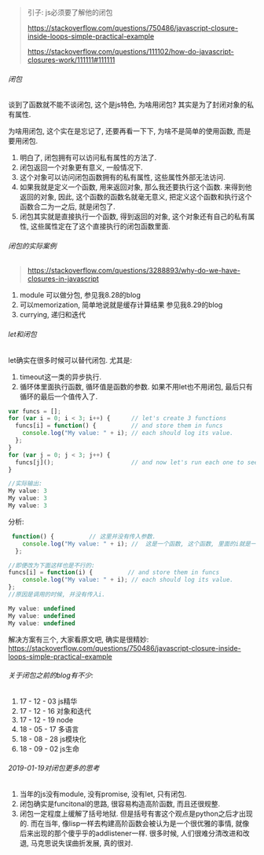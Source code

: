 > 引子: js必须要了解他的闭包
>
> https://stackoverflow.com/questions/750486/javascript-closure-inside-loops-simple-practical-example
>
> https://stackoverflow.com/questions/111102/how-do-javascript-closures-work/111111#111111

###### 闭包

谈到了函数就不能不谈闭包, 这个是js特色, 为啥用闭包? 其实是为了封闭对象的私有属性.

为啥用闭包, 这个实在是忘记了, 还要再看一下下, 为啥不是简单的使用函数, 而是要用闭包.

1. 明白了, 闭包拥有可以访问私有属性的方法了.
2. 闭包返回一个对象更有意义, 一般情况下.
3. 这个对象可以访问闭包函数拥有的私有属性, 这些属性外部无法访问.
4. 如果我就是定义一个函数, 用来返回对象,  那么我还要执行这个函数. 来得到他返回的对象, 因此, 这个函数的函数名就毫无意义, 把定义这个函数和执行这个函数合二为一之后, 就是闭包了.
5. 闭包其实就是直接执行一个函数, 得到返回的对象, 这个对象还有自己的私有属性, 这些属性定在了这个直接执行的闭包函数里面.



###### 闭包的实际案例

> https://stackoverflow.com/questions/3288893/why-do-we-have-closures-in-javascript

1. module 可以做分包, 参见我8.28的blog
2. 可以memorization, 简单地说就是缓存计算结果 参见我8.29的blog
3. currying, 递归和迭代

###### let和闭包

let确实在很多时候可以替代闭包. 尤其是: 

1. timeout这一类的异步执行.
2. 循环体里面执行函数, 循环值是函数的参数. 如果不用let也不用闭包, 最后只有循环的最后一个值传入了. 

```js
var funcs = [];
for (var i = 0; i < 3; i++) {      // let's create 3 functions
  funcs[i] = function() {          // and store them in funcs
    console.log("My value: " + i); // each should log its value. 
  };
}
for (var j = 0; j < 3; j++) {
  funcs[j]();                      // and now let's run each one to see
}

//实际输出:
My value: 3
My value: 3
My value: 3
```

分析:

```js
 function() {          // 这里并没有传入参数.
    console.log("My value: " + i); //  这是一个函数, 这个函数, 里面的i就是一个变量, i最终的值就是3.
  };

//即便改为下面这样也是不行的:
funcs[i] = function(i) {          // and store them in funcs
    console.log("My value: " + i); // each should log its value.
};
//原因是调用的时候, 并没有传入i.   

My value: undefined
My value: undefined
My value: undefined
```

解决方案有三个, 大家看原文吧, 确实是很精妙: https://stackoverflow.com/questions/750486/javascript-closure-inside-loops-simple-practical-example



###### 关于闭包之前的blog有不少:

1. 17 - 12 - 03 js精华
2. 17 - 12 - 16 对象和迭代
3. 17 - 12 - 19 node
4. 18 - 05 - 17 多语言
5. 18 - 08 - 28 js模块化
6. 18 - 09 - 02 js生命



###### 2019-01-19对闭包更多的思考

1. 当年的js没有module, 没有promise, 没有let, 只有闭包.
2. 闭包确实是funcitonal的思路, 很容易构造高阶函数, 而且还很规整.
3. 闭包一定程度上缓解了括号地狱. 但是括号有害这个观点是python之后才出现的. 而在当年, 像lisp一样去构建高阶函数会被认为是一个很优雅的事情, 就像后来出现的那个傻乎乎的addlistener一样. 很多时候, 人们很难分清改进和改退, 马克思说失误曲折发展, 真的很对.